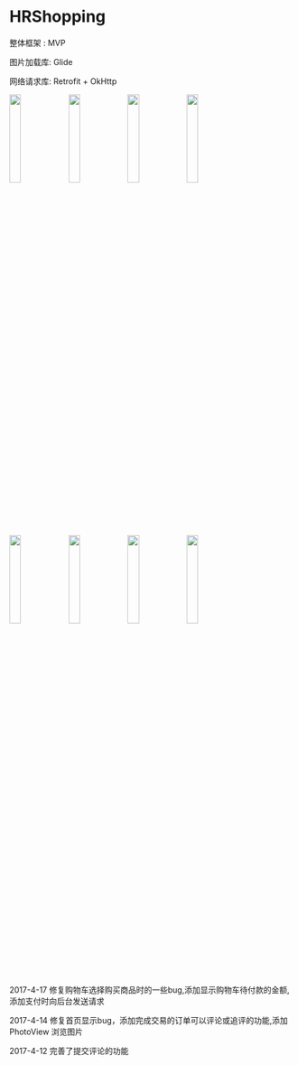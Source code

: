 # HRShopping

整体框架 : MVP

图片加载库: Glide

网络请求库: Retrofit + OkHttp


<img src="https://github.com/qqhahaboy/HRShopping/raw/master/app/images/image8.jpg" width="20%" height="20%">
<img src="https://github.com/qqhahaboy/HRShopping/raw/master/app/images/image2.jpg" width="20%" height="20%">
<img src="https://github.com/qqhahaboy/HRShopping/raw/master/app/images/image3.jpg" width="20%" height="20%">
<img src="https://github.com/qqhahaboy/HRShopping/raw/master/app/images/image4.jpg" width="20%" height="20%">
<img src="https://github.com/qqhahaboy/HRShopping/raw/master/app/images/image5.jpg" width="20%" height="20%">
<img src="https://github.com/qqhahaboy/HRShopping/raw/master/app/images/image6.jpg" width="20%" height="20%">
<img src="https://github.com/qqhahaboy/HRShopping/raw/master/app/images/image7.jpg" width="20%" height="20%">
<img src="https://github.com/qqhahaboy/HRShopping/raw/master/app/images/image1.jpg" width="20%" height="20%">

2017-4-17  修复购物车选择购买商品时的一些bug,添加显示购物车待付款的金额, 添加支付时向后台发送请求

2017-4-14  修复首页显示bug，添加完成交易的订单可以评论或追评的功能,添加PhotoView 浏览图片

2017-4-12  完善了提交评论的功能
